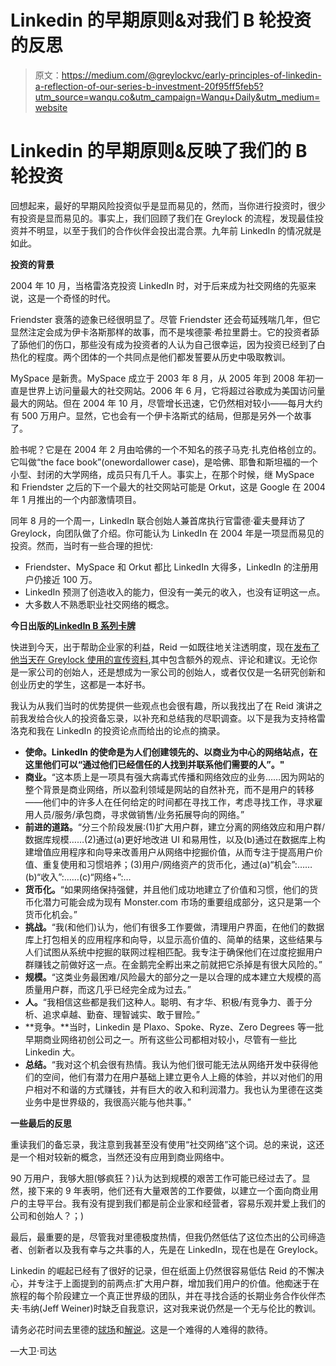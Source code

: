 # Linkedin 的早期原则&对我们 B 轮投资的反思

> 原文：<https://medium.com/@greylockvc/early-principles-of-linkedin-a-reflection-of-our-series-b-investment-20f95ff5feb5?utm_source=wanqu.co&utm_campaign=Wanqu+Daily&utm_medium=website>

# Linkedin 的早期原则&反映了我们的 B 轮投资

回想起来，最好的早期风险投资似乎是显而易见的，然而，当你进行投资时，很少有投资是显而易见的。事实上，我们回顾了我们在 Greylock 的流程，发现最佳投资并不明显，以至于我们的合作伙伴会投出混合票。九年前 LinkedIn 的情况就是如此。

**投资的背景**

2004 年 10 月，当格雷洛克投资 LinkedIn 时，对于后来成为社交网络的先驱来说，这是一个奇怪的时代。

Friendster 衰落的迹象已经很明显了。尽管 Friendster 还会苟延残喘几年，但它显然注定会成为伊卡洛斯那样的故事，而不是埃德蒙·希拉里爵士。它的投资者舔了舔他们的伤口，那些没有成为投资者的人认为自己很幸运，因为投资已经到了白热化的程度。两个团体的一个共同点是他们都发誓要从历史中吸取教训。

MySpace 是新贵。MySpace 成立于 2003 年 8 月，从 2005 年到 2008 年初一直是世界上访问量最大的社交网站。2006 年 6 月，它将超过谷歌成为美国访问量最大的网站。但在 2004 年 10 月，尽管增长迅速，它仍然相对较小——每月大约有 500 万用户。显然，它也会有一个伊卡洛斯式的结局，但那是另外一个故事了。

脸书呢？它是在 2004 年 2 月由哈佛的一个不知名的孩子马克·扎克伯格创立的。它叫做“the face book”(onewordallower case)，是哈佛、耶鲁和斯坦福的一个小型、封闭的大学网络，成员只有几千人。事实上，在那个时候，继 MySpace 和 Friendster 之后的下一个最大的社交网站可能是 Orkut，这是 Google 在 2004 年 1 月推出的一个内部激情项目。

同年 8 月的一个周一，LinkedIn 联合创始人兼首席执行官雷德·霍夫曼拜访了 Greylock，向团队做了介绍。你可能认为 LinkedIn 在 2004 年是一项显而易见的投资。然而，当时有一些合理的担忧:

*   Friendster、MySpace 和 Orkut 都比 LinkedIn 大得多，LinkedIn 的注册用户仍接近 100 万。
*   LinkedIn 预测了创造收入的能力，但没有一美元的收入，也没有证明这一点。
*   大多数人不熟悉职业社交网络的概念。

**今日出版的**[**LinkedIn B 系列卡牌**](http://reidhoffman.org/linkedin-pitch-to-greylock/)

快进到今天，出于帮助企业家的利益，Reid 一如既往地关注透明度，现在[发布了他当天在 Greylock 使用的宣传资料](http://reidhoffman.org/linkedin-pitch-to-greylock/),其中包含额外的观点、评论和建议。无论你是一家公司的创始人，还是想成为一家公司的创始人，或者仅仅是一名研究创新和创业历史的学生，这都是一本好书。

我认为从我们当时的优势提供一些观点也会很有趣，所以我找出了在 Reid 演讲之前我发给合伙人的投资备忘录，以补充和总结我的尽职调查。以下是我为支持格雷洛克和我在 LinkedIn 的投资论点而给出的论点的摘录。

*   **使命。LinkedIn 的使命是为人们创建领先的、以商业为中心的网络站点，在这里他们可以“通过他们已经信任的人找到并联系他们需要的人”。"**
*   **商业。**“这本质上是一项具有强大病毒式传播和网络效应的业务……因为网站的整个背景是商业网络，所以盈利领域是网站的自然补充，而不是用户的转移——他们中的许多人在任何给定的时间都在寻找工作，考虑寻找工作，寻求雇用人员/服务/承包商，寻求做销售/业务拓展导向的网络。”
*   **前进的道路。**“分三个阶段发展:(1)扩大用户群，建立分离的网络效应和用户群/数据库规模……(2)通过(a)更好地改进 UI 和易用性，以及(b)通过在数据库上构建增值应用程序和向导来改善用户从网络中挖掘价值，从而专注于提高用户价值、重复使用和习惯培养；(3)用户/网络资产的货币化，通过(a)“机会”:……(b)“收入”:……(c)“网络+”:…
*   **货币化。**“如果网络保持强健，并且他们成功地建立了价值和习惯，他们的货币化潜力可能会成为现有 Monster.com 市场的重要组成部分，这只是第一个货币化机会。”
*   **挑战。**“我(和他们)认为，他们有很多工作要做，清理用户界面，在他们的数据库上打包相关的应用程序和向导，以显示高价值的、简单的结果，这些结果与人们试图从系统中挖掘的联网过程相匹配。我专注于确保他们在过度挖掘用户群赚钱之前做好这一点。在金鹅完全孵出来之前就把它杀掉是有很大风险的。”
*   **规模。**“这类业务最困难/风险最大的部分之一是以合理的成本建立大规模的高质量用户群，而这几乎已经完全成为过去。”
*   **人。**“我相信这些都是我们这种人。聪明、有才华、积极/有竞争力、善于分析、追求卓越、勤奋、理智诚实、敢于冒险。”
*   **竞争。**当时，Linkedin 是 Plaxo、Spoke、Ryze、Zero Degrees 等一批早期商业网络初创公司之一。所有这些公司都相对较小，尽管有一些比 Linkedin 大。
*   **总结。**“我对这个机会很有热情。我认为他们很可能无法从网络开发中获得他们的空间，他们有潜力在用户基础上建立更令人上瘾的体验，并以对他们的用户相对不和谐的方式赚钱，并有巨大的收入和利润潜力。我也认为里德在这类业务中是世界级的，我很高兴能与他共事。”

**一些最后的反思**

重读我们的备忘录，我注意到我甚至没有使用“社交网络”这个词。总的来说，这还是一个相对较新的概念，当然还没有应用到商业网络中。

90 万用户，我够大胆(够疯狂？)认为达到规模的艰苦工作可能已经过去了。显然，接下来的 9 年表明，他们还有大量艰苦的工作要做，以建立一个面向商业用户的主导平台。我有没有提到我们都是前企业家和经营者，容易乐观并爱上我们的公司和创始人？；)

最后，最重要的是，尽管我对里德极度热情，但我仍然低估了这位杰出的公司缔造者、创新者以及我有幸与之共事的人，先是在 LinkedIn，现在也是在 Greylock。

Linkedin 的崛起已经有了很好的记录，但在纸面上仍然很容易低估 Reid 的不懈决心，并专注于上面提到的前两点:扩大用户群，增加我们用户的价值。他痴迷于在旅程的每个阶段建立一个真正世界级的团队，并在寻找合适的长期业务合作伙伴杰夫·韦纳(Jeff Weiner)时缺乏自我意识，这对我来说仍然是一个无与伦比的教训。

请务必花时间去里德的[球场](http://reidhoffman.org/linkedin-pitch-to-greylock/)和[解说](http://www.linkedin.com/today/post/article/20131015161834-1213-what-i-wish-i-knew-before-pitching-linkedin-to-vcs?trk=mp-reader-card)。这是一个难得的人难得的款待。

—大卫·司达